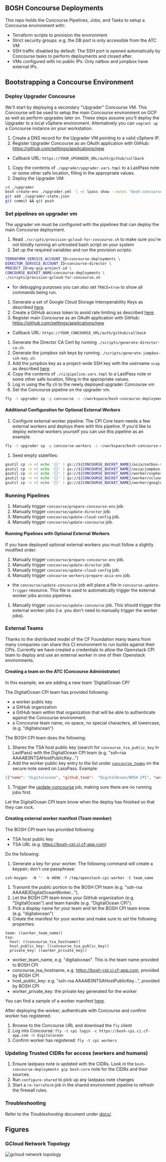 ## BOSH Concourse Deployments

This repo holds the Concourse Pipelines, Jobs, and Tasks to setup a Concourse environment with:
* Terraform scripts to provision the environment
* Strict security groups: e.g. the DB port is only accessible from the ATC VM
* SSH traffic disabled by default: The SSH port is opened automatically by Concourse tasks to perform deployments and closed after.
* VMs configured with no public IPs: Only natbox and jumpbox have external IPs.

## Bootstrapping a Concourse Environment

### Deploy Upgrader Concourse

We'll start by deploying a secondary "Upgrader" Concourse VM.
This Concourse will be used to setup the main Concourse environment on GCP as well as perform upgrades later on.
These steps assume you'll deploy the Upgrader to a local vSphere environment.
Alternatively you can `vagrant up` a Concourse instance on your workstation.

1. Create a DNS record for the Upgrader VM pointing to a valid vSphere IP.
1. Register Upgrader Concourse as an OAuth application with GitHub: https://github.com/settings/applications/new
  - Callback URL: `https://YOUR_UPGRADER_URL/auth/github/callback`
1. Copy the contents of `./upgrader/upgrader.vars.tmpl` to a LastPass note or some other safe location, filling in the appropriate values.
1. Deploy the Upgrader VM:

  ```bash
  cd ./upgrader
  bosh create-env ./upgrader.yml -l <( lpass show --notes "bosh-concourse-upgrader-create-env" )
  git add ./upgrader-state.json
  git commit && git push
  ```

### Set pipelines on upgrader vm

The upgrader vm must be configured with the pipelines that can deploy the
main Concourse deployment.

1. Read `./scripts/provision-gcloud-for-concourse.sh` to make sure you're not blindly running an untrusted bash script on your system
1. Set up the required variables and run the provision scripts:

  ```bash
  TERRAFORM_SERVICE_ACCOUNT_ID=concourse-deployments \
  DIRECTOR_SERVICE_ACCOUNT_ID=concourse-director \
  PROJECT_ID=my-gcp-project-id \
  CONCOURSE_BUCKET_NAME=concourse-deployments \
  ./scripts/provision-gcloud-for-concourse.sh
  ```
  - for debugging purposes you can also set `TRACE=true` to show all commands being run.
1. Generate a set of Google Cloud Storage Interoperability Keys as described [here](https://cloud.google.com/storage/docs/migrating#keys).
1. Create a GitHub access token to avoid rate limiting as described [here](https://help.github.com/articles/creating-an-access-token-for-command-line-use/).
1. Register main Concourse as an OAuth application with GitHub: https://github.com/settings/applications/new
  - Callback URL: `https://YOUR_CONCOURSE_URL/auth/github/callback`
1. Generate the Director CA Cert by running `./scripts/generate-director-ca.sh`.
1. Generate the jumpbox ssh keys by running `./scripts/generate-jumpbox-ssh-key.sh`.
1. Add the jumpbox key as a project-wide SSH key with the username `vcap` as described [here](https://cloud.google.com/compute/docs/instances/adding-removing-ssh-keys).
1. Copy the contents of `./ci/pipeline.vars.tmpl` to a LastPass note or some other safe location, filling in the appropriate values.
1. Log in using the fly cli to the newly deployed upgrader Concourse vm
1. Set the Concourse pipeline on the upgrader vm.

  ```bash
  fly -t upgrader sp -p concourse -c ~/workspace/bosh-concourse-deployments/ci/pipeline.yml -l <(lpass show note YOUR_LASTPASS_NOTE)
  ```

#### Additional Configuration for Optional External Workers

1. Configure external worker pipeline:
  The CPI Core team needs a few external workers and deploys them with this pipeline. If you'd like to deploy external workers
  yourself you can use this pipeline as an example.

  ```bash
  fly -t upgrader sp -p concourse-workers -c ~/workspace/bosh-concourse-deployments/ci/pipeline-cpi-workers.yml -l <(lpass show note YOUR_LASTPASS_NOTE)
  ```
1. Seed empty statefiles:

  ```bash
  gsutil cp -n <( echo '{}' ) gs://${CONCOURSE_BUCKET_NAME}/asia/natbox-state.json
  gsutil cp -n <( echo '{}' ) gs://${CONCOURSE_BUCKET_NAME}/asia/jumpbox-state.json
  gsutil cp -n <( echo '{}' ) gs://${CONCOURSE_BUCKET_NAME}/worker/vsphere-v6.5-worker-state.json
  gsutil cp -n <( echo '{}' ) gs://${CONCOURSE_BUCKET_NAME}/worker/vcloud-v5.5-worker-state.json
  gsutil cp -n <( echo '{}' ) gs://${CONCOURSE_BUCKET_NAME}/worker/google-asia-worker-state.json
  ```

### Running Pipelines

1. Manually trigger `concourse/prepare-concourse-env` job.
1. Manually trigger `concourse/update-director` job.
1. Manually trigger `concourse/update-cloud-config` job.
1. Manually trigger `concourse/update-concourse` job.

#### Running Pipelines with Optional External Workers

If you have deployed optional external workers you must follow a slightly modified order:

1. Manually trigger `concourse/prepare-concourse-env` job.
1. Manually trigger `concourse/update-director` job.
1. Manually trigger `concourse/update-cloud-config` job.
1. Manually trigger `concourse-workers/prepare-asia-env` job.
  - the `concourse/update-concourse` job will place a file in `concourse-update-trigger` resource.
    This file is used to automatically trigger the external worker jobs across pipelines.
1. Manually trigger `concourse/update-concourse` job. This should trigger the external worker
   jobs (i.e. you don't need to manually trigger the worker jobs).

### External Teams

Thanks to the distributed model of the CF Foundation many teams from many
companies can share this CI environment to run builds against their CPIs.
Currently we have created a credentials to allow the Openstack CPI team to
deploy and use an external worker in one of their Openstack environments.

#### Creating a team on the ATC (Concourse Administrator)

In this example, we are adding a new team 'DigitalOcean CPI'

The DigitalOcean CPI team has provided following:

- a worker public key
- a GitHub organization
- a GitHub team within that organization that will be able to authenticate against the Concourse environment.
- a Concourse team name, no space, no special characters, all lowercase, (e.g. "digitalocean")

The BOSH CPI team does the following:

1. Shares the TSA host public key (search for `concourse_tsa_public_key` in LastPass)
  with the DigitalOcean CPI team (e.g. "ssh-rsa AAAAB3NTSAHostPublicKey...")
1. Add the worker public key entry to the list under [`concourse_teams`](https://github.com/pivotal-cf/bosh-concourse-deployments/blob/d87f8b7134b407d78bfcda29dcd721e0ade746bd/ci/pipeline.vars.tmpl#L54-L56) on the secure note saved on LassPass.
    Example:

```json
[{"name": "digitalocean", "github_team":  "DigitalOcean/BOSH CPI", "worker_public_key": "ssh-rsa AAAAB3DigitalOceanWorker..."}]
```
1. Trigger the [update-concourse](https://bosh-upgrader.ci.cf-app.com/teams/main/pipelines/concourse/jobs/update-concourse/) job, making sure there are no running jobs first.

Let the DigitalOcean CPI team know when the deploy has finished so that they can
rock.

#### Creating external worker manifest (Team member)

The BOSH CPI team has provided following:

- TSA host public key
- TSA URL (e.g. https://bosh-cpi.ci.cf-app.com)

Do the following:

1. Generate a key for your worker. The following command will create a keypair; don't use passphrase:
```
ssh-keygen  -N '' -b 4096 -f /tmp/openstack-cpi-worker -C team_name
```
1. Transmit the _public_ portion to the BOSH CPI team (e.g. "ssh-rsa AAAAB3DigitalOceanWorker...").
1. Let the BOSH CPI team know your GitHub organization (e.g.
"DigitalOcean") and team handle (e.g. "DigitalOcean CPI").
1. Pick a display name for your team and let the BOSH CPI team know. (e.g. "digitalocean")
1. Create the manifest for your worker and make sure to set the following properties:

  ```
  team: ((worker_team_name))
  tsa:
    host: ((concourse_tsa_hostname))
    host_public_key: ((concourse_tsa_public_key))
    private_key: ((worker_private_key))
  ```

  * worker_team_name, e.g. "digitalocean". This is the team name provided to BOSH CPI
  * concourse_tsa_hostname, e.g. https://bosh-cpi.ci.cf-app.com, provided by BOSH CPI
  * host_public_key: e.g. "ssh-rsa AAAAB3NTSAHostPublicKey...", provided by BOSH CPI
  * worker_private_key: the private key generated for the worker

You can find a sample of a worker manifest [here](https://github.com/pivotal-cf/bosh-concourse-deployments/blob/master/vsphere-v6.5/worker.yml).

After deploying the worker, authenticate with Concourse and confirm worker has registered:

1. Browse to the Concourse URL and download the `fly` client
1. Log into Concourse: `fly -t cpi login -c https://bosh-cpi.ci.cf-app.com -n digitalocean`
1. Confirm worker has registered: `fly -t cpi workers`

### Updating Trusted CIDRs for access (workers and humans)

1. Ensure lastpass note is updated with the CIDRs. Look in the `bosh-concourse-deployments gcp bosh-core` note for the CIDRs and their sources.
1. Run `configure-shared` to pick up any lastpass note changes
1. Start a `re-terraform` job in the shared environment pipeline to refresh the firewall rules.

### Troubleshooting

Refer to the _Troubleshooting_ document under [docs/](`docs/`).

## Figures

### GCloud Network Topology
![gcloud network topology](https://docs.google.com/drawings/d/1TbnPOjp27vpwxI5hJi2ateVXEU0_2KQf6RbtMmLUyZ0/pub?w=925&h=1172)
